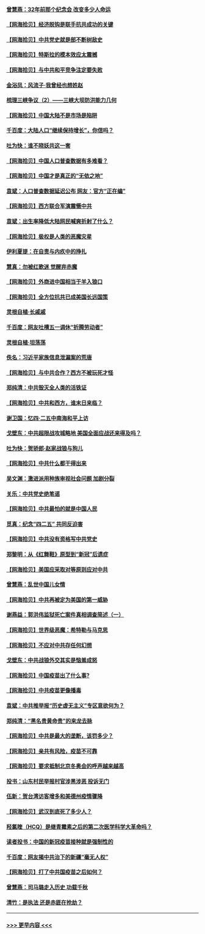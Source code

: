 #### [曾慧燕：32年前那个纪念会 改变多少人命运](../pages/nsc993/n12934233.md?t=05100651) 
#### [【网海拾贝】经济脱钩是联手抗共成功的关键](../pages/nsc993/n12934176.md?t=05100651) 
#### [【网海拾贝】中共党史就是部不断树敌史](../pages/nsc993/n12932844.md?t=05100651) 
#### [【网海拾贝】特斯拉的模本效应太震撼](../pages/nsc993/n12925626.md?t=05100651) 
#### [【网海拾贝】与中共和平竞争注定要失败](../pages/nsc993/n12923326.md?t=05100651) 
#### [金浴凤：风流子‧我曾经也想姓赵](../pages/nsc993/n12920911.md?t=05100651) 
#### [梳理三峡争议（2）——三峡大坝防洪能力几何](../pages/nsc993/n12920173.md?t=05100651) 
#### [【网海拾贝】中国大陆不是市场是陷阱](../pages/nsc993/n12920143.md?t=05100651) 
#### [千百度：大陆人口“继续保持增长”，你信吗？](../pages/nsc993/n12918946.md?t=05100651) 
#### [吐为快：谁不晓妖共这一套](../pages/nsc993/n12918941.md?t=05100651) 
#### [【网海拾贝】中国人口普查数据有多难看？](../pages/nsc993/n12917822.md?t=05100651) 
#### [【网海拾贝】中国才是真正的“无依之地”](../pages/nsc993/n12915845.md?t=05100651) 
#### [袁斌：人口普查数据延迟公布 网友：官方“正在编”](../pages/nsc993/n12915748.md?t=05100651) 
#### [【网海拾贝】西方联合军演震慑中共](../pages/nsc993/n12913466.md?t=05100651) 
#### [袁斌：出生率降低大陆网民喊爽折射了什么？](../pages/nsc993/n12913365.md?t=05100651) 
#### [【网海拾贝】极权是人类的恶魔灾星](../pages/nsc993/n12910697.md?t=05100651) 
#### [伊利夏提：在自责与内疚中的挣扎](../pages/nsc993/n12910493.md?t=05100651) 
#### [慧真：勿被红歌迷 觉醒弃赤魔](../pages/nsc993/n12910485.md?t=05100651) 
#### [【网海拾贝】外商进中国相当于羊入狼口](../pages/nsc993/n12908274.md?t=05100651) 
#### [【网海拾贝】全方位抗共已成美国长远国策](../pages/nsc993/n12906878.md?t=05100651) 
#### [灵根自植‧长戚戚](../pages/nsc993/n12905585.md?t=05100651) 
#### [千百度：网友吐槽五一调休“折腾劳动者”](../pages/nsc993/n12905934.md?t=05100651) 
#### [灵根自植‧坦荡荡](../pages/nsc993/n12905562.md?t=05100651) 
#### [佚名：习近平家族信息泄漏案的荒唐](../pages/nsc993/n12904705.md?t=05100651) 
#### [【网海拾贝】与中共合作？西方不被玩死才怪](../pages/nsc993/n12903873.md?t=05100651) 
#### [郑纯清：中共毁灭全人类的活铁证](../pages/nsc993/n12903785.md?t=05100651) 
#### [【网海拾贝】中共和西方，谁末日来临？](../pages/nsc993/n12903482.md?t=05100651) 
#### [谢卫国：忆四‧二五中南海和平上访](../pages/nsc993/n12902192.md?t=05100651) 
#### [戈壁东：中共超限战攻城略地 美国全面应战还来得及吗？](../pages/nsc993/n12902297.md?t=05100651) 
#### [吐为快：贺骄郎‧赵家战狼与狗儿](../pages/nsc993/n12902280.md?t=05100651) 
#### [【网海拾贝】中共什么都干得出来](../pages/nsc993/n12897500.md?t=05100651) 
#### [吴文渊：激进派用种族审视社会问题 加剧分裂](../pages/nsc993/n12893881.md?t=05100651) 
#### [关乐：中共党史绝笔谣](../pages/nsc993/n12897270.md?t=05100651) 
#### [【网海拾贝】中共最怕的就是中国人民](../pages/nsc993/n12894705.md?t=05100651) 
#### [觅真：纪念“四二五” 共同反迫害](../pages/nsc993/n12894553.md?t=05100651) 
#### [【网海拾贝】中共没有资格写中共党史](../pages/nsc993/n12892231.md?t=05100651) 
#### [郑黎明：从《红舞鞋》原型到“新冠”后遗症](../pages/nsc993/n12890469.md?t=05100651) 
#### [【网海拾贝】美国应采取对等原则应对中共](../pages/nsc993/n12889176.md?t=05100651) 
#### [曾慧燕：乱世中国儿女情](../pages/nsc993/n12887931.md?t=05100651) 
#### [【网海拾贝】中共再被定为美国的第一威胁](../pages/nsc993/n12887580.md?t=05100651) 
#### [谢燕益：郭洪伟监狱死亡案件真相调查简述（一）](../pages/nsc993/n12885648.md?t=05100651) 
#### [【网海拾贝】世界级恶魔：希特勒与马克思](../pages/nsc993/n12884062.md?t=05100651) 
#### [【网海拾贝】不应对中共存任何幻想](../pages/nsc993/n12881460.md?t=05100651) 
#### [戈壁东：中共战狼外交其实是恼羞成怒](../pages/nsc993/n12880392.md?t=05100651) 
#### [【网海拾贝】中国疫苗出了什么事?](../pages/nsc993/n12879124.md?t=05100651) 
#### [【网海拾贝】中共疫苗更像播毒](../pages/nsc993/n12876631.md?t=05100651) 
#### [袁斌：中共推举报“历史虚无主义”专区意欲何为？](../pages/nsc993/n12876530.md?t=05100651) 
#### [郑纯清：“黑名贵黄命贵”的来龙去脉](../pages/nsc993/n12875589.md?t=05100651) 
#### [【网海拾贝】中共是最大的垄断，该罚多少？](../pages/nsc993/n12874006.md?t=05100651) 
#### [【网海拾贝】亲共有风险，疫苗不可靠](../pages/nsc993/n12872224.md?t=05100651) 
#### [【网海拾贝】要求抵制北京冬奥会的呼声越来越高](../pages/nsc993/n12868962.md?t=05100651) 
#### [投书：山东村民举报村官涉黑涉恶 投诉无门](../pages/nsc993/n12869726.md?t=05100651) 
#### [伍新：贺台湾访客增多和美德州疫情骤降](../pages/nsc993/n12865651.md?t=05100651) 
#### [【网海拾贝】武汉到底死了多少人？](../pages/nsc993/n12863707.md?t=05100651) 
#### [羟氯喹（HCQ）是继青霉素之后的第二次医学科学大革命吗？](../pages/nsc993/n12638564.md?t=05100651) 
#### [读者投书：中国的新冠疫苗接种就是强制性的](../pages/nsc993/n12859932.md?t=05100651) 
#### [千百度：网友揭中共治下的新疆“毫无人权”](../pages/nsc993/n12858385.md?t=05100651) 
#### [【网海拾贝】打了中共国疫苗之后如何？](../pages/nsc993/n12857866.md?t=05100651) 
#### [曾慧燕：司马璐走入历史 功载千秋](../pages/nsc993/n12856996.md?t=05100651) 
#### [清竹：是执法 还是赤匪在抢劫？](../pages/nsc993/n12856952.md?t=05100651) 

----
#### [ >>> 更早内容 <<< ](../indexes/nsc993-earlier.md)
